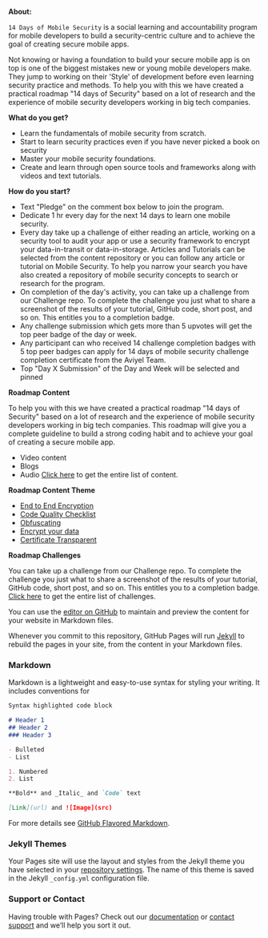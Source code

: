**About:**

`14 Days of Mobile Security` is a social learning and accountability program for mobile developers to build a security-centric culture and to achieve the goal of creating secure mobile apps.

Not knowing or having a foundation to build your secure mobile app is on top is one of the biggest mistakes new or young mobile developers make. They jump to working on their 'Style' of development before even learning security practice and methods. To help you with this we have created a practical roadmap "14 days of Security" based on a lot of research and the experience of mobile security developers working in big tech companies.

**What do you get?**

-   Learn the fundamentals of mobile security from scratch.
-   Start to learn security practices even if you have never picked a book on security
-   Master your mobile security foundations.
-   Create and learn through open source tools and frameworks along with videos and text tutorials.

**How do you start?**

-   Text "Pledge" on the comment box below to join the program.
-   Dedicate 1 hr every day for the next 14 days to learn one mobile security.
-   Every day take up a challenge of either reading an article, working on a security tool to audit your app or use a security framework to encrypt your data-in-transit or data-in-storage. Articles and Tutorials can be selected from the content repository or you can follow any article or tutorial on Mobile Security. To help you narrow your search you have also created a repository of mobile security concepts to search or research for the program.
-   On completion of the day's activity, you can take up a challenge from our Challenge repo. To complete the challenge you just what to share a screenshot of the results of your tutorial, GitHub code, short post, and so on. This entitles you to a completion badge.
-   Any challenge submission which gets more than 5 upvotes will get the top peer badge of the day or week.
-   Any participant can who received 14 challenge completion badges with 5 top peer badges can apply for 14 days of mobile security challenge completion certificate from the Aviyel Team.
-   Top "Day X Submission" of the Day and Week will be selected and pinned

**Roadmap Content**

To help you with this we have created a practical roadmap "14 days of Security" based on a lot of research and the experience of mobile security developers working in big tech companies. This roadmap will give you a complete guideline to build a strong coding habit and to achieve your goal of creating a secure mobile app.

-   Video content
-   Blogs
-   Audio
[Click here](https://aviyel.com/post/401/roadmap-content) to get the entire list of content.

**Roadmap Content Theme**

-   [End to End Encryption](https://aviyel.com/post/431/end-to-end-encryption)
-   [Code Quality Checklist](https://aviyel.com/post/332/secure-code-review-checklist)
-   [Obfuscating](https://www.notion.so/Obfuscating-6e7b90d5c4674b83943cfe61eb9b0e5a)
-   [Encrypt your data](https://www.notion.so/Encrypt-your-data-aae660532a86427bbf663a156abc95ea)
-   [Certificate Transparent](https://#)

**Roadmap Challenges**

You can take up a challenge from our Challenge repo. To complete the challenge you just what to share a screenshot of the results of your tutorial, GitHub code, short post, and so on. This entitles you to a completion badge.
[Click here](https://#) to get the entire list of challenges.

You can use the [editor on GitHub](https://github.com/14DaysofSecurity/14daysofsecurity.github.io/edit/main/index.md) to maintain and preview the content for your website in Markdown files.

Whenever you commit to this repository, GitHub Pages will run [Jekyll](https://jekyllrb.com/) to rebuild the pages in your site, from the content in your Markdown files.

### Markdown

Markdown is a lightweight and easy-to-use syntax for styling your writing. It includes conventions for

```markdown
Syntax highlighted code block

# Header 1
## Header 2
### Header 3

- Bulleted
- List

1. Numbered
2. List

**Bold** and _Italic_ and `Code` text

[Link](url) and ![Image](src)
```

For more details see [GitHub Flavored Markdown](https://guides.github.com/features/mastering-markdown/).

### Jekyll Themes

Your Pages site will use the layout and styles from the Jekyll theme you have selected in your [repository settings](https://github.com/14DaysofSecurity/14daysofsecurity.github.io/settings/pages). The name of this theme is saved in the Jekyll `_config.yml` configuration file.

### Support or Contact

Having trouble with Pages? Check out our [documentation](https://docs.github.com/categories/github-pages-basics/) or [contact support](https://support.github.com/contact) and we’ll help you sort it out.
